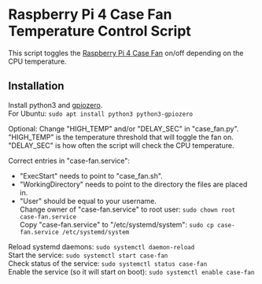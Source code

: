 # Raspberry Pi 4 Case Fan Temperature Control Script

This script toggles the [Raspberry Pi 4 Case Fan](https://www.raspberrypi.org/products/raspberry-pi-4-case-fan/) on/off depending on the CPU temperature.

## Installation

Install python3 and [gpiozero](https://gpiozero.readthedocs.io/en/stable/installing.html).  
For Ubuntu: `sudo apt install python3 python3-gpiozero`

Optional: Change "HIGH_TEMP" and/or "DELAY_SEC" in "case_fan.py". "HIGH_TEMP" is the temperature threshold that will toggle the fan on. "DELAY_SEC" is how often the script will check the CPU temperature.

Correct entries in "case-fan.service":  
* "ExecStart" needs to point to "case_fan.sh".  
* "WorkingDirectory" needs to point to the directory the files are placed in.  
* "User" should be equal to your username.  
Change owner of "case-fan.service" to root user: `sudo chown root case-fan.service`  
Copy "case-fan.service" to "/etc/systemd/system": `sudo cp case-fan.service /etc/systemd/system`

Reload systemd daemons: `sudo systemctl daemon-reload`  
Start the service: `sudo systemctl start case-fan`  
Check status of the service: `sudo systemctl status case-fan`  
Enable the service (so it will start on boot): `sudo systemctl enable case-fan`
